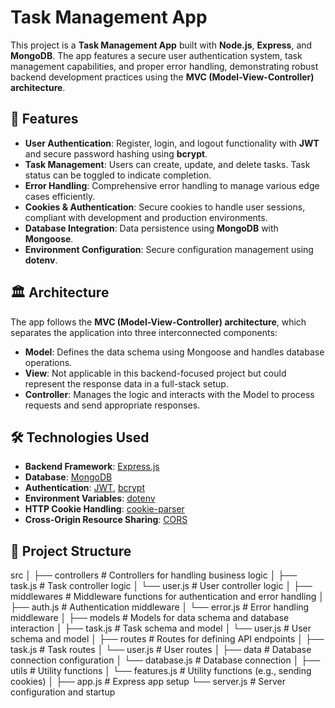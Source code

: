 # Task Management App

This project is a **Task Management App** built with **Node.js**, **Express**, and **MongoDB**. The app features a secure user authentication system, task management capabilities, and proper error handling, demonstrating robust backend development practices using the **MVC (Model-View-Controller) architecture**.

## 🚀 Features

- **User Authentication**: Register, login, and logout functionality with **JWT** and secure password hashing using **bcrypt**.
- **Task Management**: Users can create, update, and delete tasks. Task status can be toggled to indicate completion.
- **Error Handling**: Comprehensive error handling to manage various edge cases efficiently.
- **Cookies & Authentication**: Secure cookies to handle user sessions, compliant with development and production environments.
- **Database Integration**: Data persistence using **MongoDB** with **Mongoose**.
- **Environment Configuration**: Secure configuration management using **dotenv**.

## 🏛️ Architecture

The app follows the **MVC (Model-View-Controller) architecture**, which separates the application into three interconnected components:

- **Model**: Defines the data schema using Mongoose and handles database operations.
- **View**: Not applicable in this backend-focused project but could represent the response data in a full-stack setup.
- **Controller**: Manages the logic and interacts with the Model to process requests and send appropriate responses.

## 🛠️ Technologies Used

- **Backend Framework**: [Express.js](https://expressjs.com/)
- **Database**: [MongoDB](https://www.mongodb.com/)
- **Authentication**: [JWT](https://jwt.io/), [bcrypt](https://www.npmjs.com/package/bcrypt)
- **Environment Variables**: [dotenv](https://www.npmjs.com/package/dotenv)
- **HTTP Cookie Handling**: [cookie-parser](https://www.npmjs.com/package/cookie-parser)
- **Cross-Origin Resource Sharing**: [CORS](https://www.npmjs.com/package/cors)

## 📂 Project Structure

src │ ├── controllers # Controllers for handling business logic │ ├── task.js # Task controller logic │ └── user.js # User controller logic │ ├── middlewares # Middleware functions for authentication and error handling │ ├── auth.js # Authentication middleware │ └── error.js # Error handling middleware │ ├── models # Models for data schema and database interaction │ ├── task.js # Task schema and model │ └── user.js # User schema and model │ ├── routes # Routes for defining API endpoints │ ├── task.js # Task routes │ └── user.js # User routes │ ├── data # Database connection configuration │ └── database.js # Database connection │ ├── utils # Utility functions │ └── features.js # Utility functions (e.g., sending cookies) │ ├── app.js # Express app setup └── server.js # Server configuration and startup
